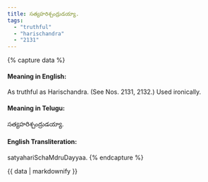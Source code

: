 ```yaml
---
title: సత్యహరిశ్చంద్రుడయ్యా.
tags:
  - "truthful"
  - "harischandra"
  - "2131"
---
```


{% capture data %}
#### Meaning in English:
As truthful as Harischandra.
(See Nos. 2131, 2132.)
Used ironically.

#### Meaning in Telugu:
సత్యహరిశ్చంద్రుడయ్యా.

#### English Transliteration:
satyahariSchaMdruDayyaa.
{% endcapture %}

{{ data | markdownify }}

